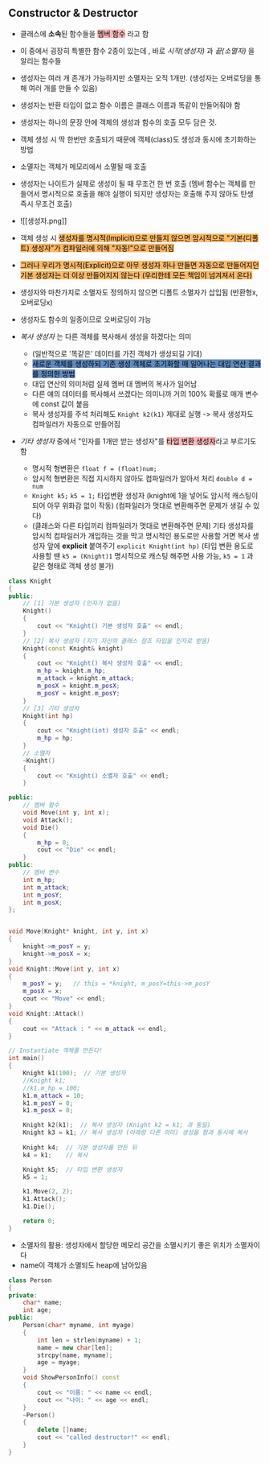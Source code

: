 ## Constructor & Destructor
- 클래스에 **소속**된 함수들을 <mark style="background: #FF898996;">멤버 함수</mark> 라고 함
- 이 중에서 굉장히 특별한 함수 2종이 있는데 , 바로 _시작(생성자)_ 과 _끝(소멸자)_ 을 알리는 함수들
- 생성자는 여러 개 존개가 가능하지만 소멸자는 오직 1개만. (생성자는 오버로딩을 통해 여러 개를 만들 수 있음)
- 생성자는 반환 타입이 없고 함수 이름은 클래스 이름과 똑같이 만들어줘야 함
- 생성자는 하나의 문장 안에 객체의 생성과 함수의 호출 모두 담은 것. 
- 객체 생성 시 딱 한번만 호출되기 때문에 객체(class)도 생성과 동시에 초기화하는 방법
- 소멸자는 객체가 메모리에서 소멸될 때 호출
- 생성자는 나이트가 실제로 생성이 될 때 무조건 한 번 호출 (멤버 함수는 객체를 만들어서 명시적으로 호출을 해야 실행이 되지만 생성자는 호출해 주지 않아도 탄생 즉시 무조건 호출)
- ![[생성자.png]]
- 객체 생성 시 <mark style="background: #FFAB45CF;">생성자를 명시적(Implicit)으로 만들지 않으면 암시적으로 "기본(디폴트) 생성자"가 컴파일러에 의해 "자동!"으로 만들어짐</mark>
- <mark style="background: #FFAB45CF;">그러나 우리가 명시적(Explicit)으로 아무 생성자 하나 만들면 자동으로 만들어지던 기본 생성자는 더 이상 만들어지지 않는다 (우리한테 모든 책임이 넘겨져서 온다)</mark>
- 생성자와 마찬가지로 소멸자도 정의하지 않으면 디폴트 소멸자가 삽입됨 (반환형x, 오버로딩x)
- 생성자도 함수의 일종이므로 오버로딩이 가능

- _복사 생성자_ 는 다른 객체를 복사해서 생성을 하겠다는 의미 
	- (일반적으로 '똑같은' 데이터를 가진 객체가 생성되길 기대)
	- <mark style="background: #0E4F9FA6;">새로운 객체를 생성하되 기존 생성 객체로 초기화할 때 일어나는 대입 연산 결과를 정의한 방법</mark>
	- 대입 연산의 의미처럼 실제 멤버 대 멤버의 복사가 일어남
	- 다른 얘의 데이터를 복사해서 쓰겠다는 의미니까 거의 100% 확률로 매개 변수에 const 값이 붙음
	- 복사 생성자를 주석 처리해도 `Knight k2(k1)` 제대로 실행 -> 복사 생성자도 컴파일러가 자동으로 만들어짐
- _기타 생성자_ 중에서 "인자를 1개만 받는 생성자"를 <mark style="background: #FF898996;">타입 변환 생성자</mark>라고 부르기도 함
	- 명시적 형변환은 `float f = (float)num;`
	- 암시적 형변환은 직접 지시하지 않아도 컴파일러가 알아서 처리 `double d = num`
	- `Knight k5;`  `k5 = 1;` 타입변환 생성자 (knight에 1을 넣어도 암시적 캐스팅이 되어 아무 위화감 없이 작동) (컴파일러가 멋대로 변환해주면 문제가 생길 수 있다)
	- (클래스와 다른 타입끼리 컴파일러가 멋대로 변환해주면 문제) 기타 생성자를 암시적 컴파일러가 개입하는 것을 막고 명시적인 용도로만 사용할 거면 복사 생성자 앞에 **explicit** 붙여주기  `explicit Knight(int hp)` (타입 변환 용도로 사용할 땐 `k5 = (Knight)1` 명시적으로 캐스팅 해주면 사용 가능,  `k5 = 1` 과 같은 형태로 객체 생성 불가)
```cpp
class Knight
{
public:
	// [1] 기본 생성자 (인자가 없음)
	Knight()
	{
		cout << "Knight() 기본 생성자 호출" << endl;
	}
	// [2] 복사 생성자 (자기 자신의 클래스 참조 타입을 인자로 받음)
	Knight(const Knight& knight)
	{
		cout << "Knight() 복사 생성자 호출" << endl;
		m_hp = knight.m_hp;
		m_attack = knight.m_attack;
		m_posX = knight.m_posX;
		m_posY = knight.m_posY;
	}
	// [3] 기타 생성자
	Knight(int hp)
	{
		cout << "Knight(int) 생성자 호출" << endl;
		m_hp = hp;
	}
	// 소멸자
	~Knight()
	{
		cout << "Knight() 소멸자 호출" << endl;
	}

public:
	// 멤버 함수
	void Move(int y, int x);
	void Attack();
	void Die()
	{
		m_hp = 0;
		cout << "Die" << endl;
	}
public:
	// 멤버 변수
	int m_hp;
	int m_attack;
	int m_posY;
	int m_posX;
};


void Move(Knight* knight, int y, int x)
{
	knight->m_posY = y;
	knight->m_posX = x;
}
void Knight::Move(int y, int x)
{
	m_posY = y;   // this = *knight, m_posY=this->m_posY
	m_posX = x;
	cout << "Move" << endl;
}
void Knight::Attack()
{
	cout << "Attack : " << m_attack << endl;
}

// Instantiate 객체를 만든다!
int main()
{
	Knight k1(100);  // 기본 생성자
	//Knight k1;
	//k1.m_hp = 100;
	k1.m_attack = 10;
	k1.m_posY = 0;
	k1.m_posX = 0;

	Knight k2(k1);  // 복사 생성자 (Knight k2 = k1; 과 동일)
	Knight k3 = k1; // 복사 생성자 (아래랑 다른 의미) 생성을 함과 동시에 복사
	
	Knight k4;	// 기본 생성자를 만든 뒤
	k4 = k1;	// 복사

	Knight k5;	// 타입 변환 생성자
	k5 = 1;

	k1.Move(2, 2);
	k1.Attack();
	k1.Die();

	return 0;
}
```

- 소멸자의 활용: 생성자에서 할당한 메모리 공간을 소멸시키기 좋은 위치가 소멸자이다
- name이 객체가 소멸되도 heap에 남아있음
```cpp
class Person
{
private:
	char* name;
	int age;
public:
	Person(char* myname, int myage)
	{
		int len = strlen(myname) + 1;
		name = new char[len];
		strcpy(name, myname);
		age = myage;
	}
	void ShowPersonInfo() const
	{
		cout << "이름: " << name << endl;
		cout << "나이: " << age << endl;
	}
	~Person()
	{
		delete []name;
		cout << "called destructor!" << endl;
	}
}
```